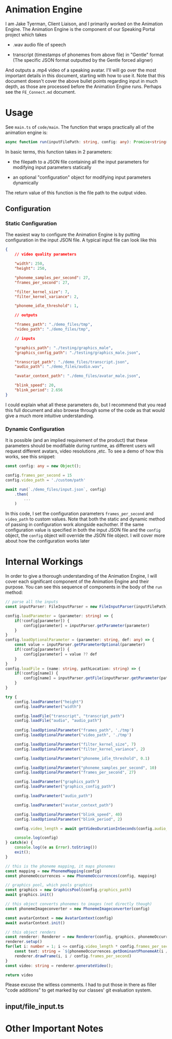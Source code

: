 # Animation Engine

I am Jake Tyerman, Client Liaison, and I primarily worked on the Animation Engine. The Animation Engine is the component of our Speaking Portal project which takes

- .wav audio file of speech

- transcript (timestamps of phonemes from above file) in "Gentle" format (The specific JSON format outputted by the Gentle forced aligner)

And outputs a .mp4 video of a speaking avatar. I'll will go over the most important details in this document, starting with how to use it. Note that this document doesn't cover the above bullet points regarding input in much depth, as those are processed before the Animation Engine runs. Perhaps see the `FE_Connect.md` document.

# Usage

See `main.ts` of `code/main`. The function that wraps practically all of the animation engine is:

```typescript
async function run(inputFilePath: string, config: any): Promise<string>
```

In basic terms, this function takes in 2 parameters:

- the filepath to a JSON file containing all the input parameters for modifying input parameters statically

- an optional "configuration" object for modifying input parameters dynamically

The return value of this function is the file path to the output video.

## Configuration

### Static Configuration

The easiest way to configure the Animation Engine is by putting configuration in the input JSON file. A typical input file can look like this

```json
{
    // video quality parameters

    "width": 250,
    "height": 250,

    "phoneme_samples_per_second": 27,
    "frames_per_second": 27,

    "filter_kernel_size": 7,
    "filter_kernel_variance": 2,

    "phoneme_idle_threshold": 1,

    // outputs

    "frames_path": "./demo_files/tmp",
    "video_path": "./demo_files/tmp",

    // inputs

    "graphics_path": "./testing/graphics_male",
    "graphics_config_path": "./testing/graphics_male.json",

    "transcript_path": "./demo_files/transcript.json",
    "audio_path": "./demo_files/audio.wav",

    "avatar_context_path": "./demo_files/avatar_male.json",

    "blink_speed": 20,
    "blink_period": 2.656
}
```

I could explain what all these parameters do, but I recommend that you read this full document and also browse through some of the code as that would give a much more intuitive understanding.

### Dynamic Configuration

It is possible (and an implied requirement of the product) that these parameters should be modifiable during runtime, as different users will request different avatars, video resolutions ,etc. To see a demo of how this works, see this snippet:

```typescript
const config: any = new Object();

config.frames_per_second = 15
config.video_path = './custom/path'

await run(`./demo_files/input.json`, config)
    .then(
        ...
    )
```

In this code, I set the configuration parameters `frames_per_second` and `video_path` to custom values. Note that both the static and dynamic method of passing in configuration work alongside eachother. If the same configuration value is specified in both the input JSON file and the `config` object, the `config` object will override the JSON file object. I will cover more about how the configuration works later

# Internal Workings

In order to give a thorough understanding of the Animation Engine, I will cover each significant component of the Animation Engine and their purpose. You can see this sequence of components in the body of the `run` method:

```typescript
// parse all the inputs
const inputParser: FileInputParser = new FileInputParser(inputFilePath)

config.loadParameter = (parameter: string) => {
    if(!config[parameter]) {
        config[parameter] = inputParser.getParameter(parameter)
    }
}
config.loadOptionalParameter = (parameter: string, def: any) => {
    const value = inputParser.getParameterOptional(parameter)
    if(!config[parameter]) {
        config[parameter] = value ?? def
    }
}
config.loadFile = (name: string, pathLocation: string) => {
    if(!config[name]) {
        config[name] = inputParser.getFile(inputParser.getParameter(pathLocation))
    }
}

try {
    config.loadParameter("height")
    config.loadParameter("width")

    config.loadFile("transcript", "transcript_path")
    config.loadFile("audio", "audio_path")
    
    config.loadOptionalParameter("frames_path", './tmp')
    config.loadOptionalParameter("video_path", './tmp')

    config.loadOptionalParameter("filter_kernel_size", 7)
    config.loadOptionalParameter("filter_kernel_variance", 2)

    config.loadOptionalParameter("phoneme_idle_threshold", 0.1)

    config.loadOptionalParameter("phoneme_samples_per_second", 10)
    config.loadOptionalParameter("frames_per_second", 27)

    config.loadParameter("graphics_path")
    config.loadParameter("graphics_config_path")

    config.loadParameter("audio_path")

    config.loadParameter("avatar_context_path")

    config.loadOptionalParameter("blink_speed", 40)
    config.loadOptionalParameter("blink_period", 2)

    config.video_length = await getVideoDurationInSeconds(config.audio_path)

    console.log(config)
} catch(e) {
    console.log((e as Error).toString())
    exit();
}

// this is the phoneme mapping, it maps phonemes
const mapping = new PhonemeMapping(config)
const phonemeOccurrences = new PhonemeOccurrences(config, mapping)

// graphics pool, which pools graphics
const graphics = new GraphicsPool(config.graphics_path)
await graphics.init()

// this object converts phonemes to images (not directly though)
const phonemeImageconverter = new PhonemeImageconverter(config)

const avatarContext = new AvatarContext(config)
await avatarContext.init()

// this object renders
const renderer: Renderer = new Renderer(config, graphics, phonemeOccurrences, phonemeImageconverter, avatarContext)
renderer.setup()
for(let i: number = 1; i <= config.video_length * config.frames_per_second; i += 1) {
    const text: string = `${phonemeOccurrences.getDominantPhonemeAt(i / config.frames_per_second) ?? 'idle'}`
    renderer.drawFrame(i, i / config.frames_per_second)
}
const video: string = renderer.generateVideo();

return video
```

Please excuse the witless comments. I had to put those in there as filler "code additions" to get marked by our classes' git evaluation system.

## input/file_input.ts

# Other Important Notes